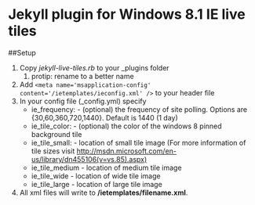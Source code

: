 Jekyll plugin for Windows 8.1 IE live tiles
===============

##Setup

1. Copy *jekyll-live-tiles.rb* to your _plugins folder
    1. protip: rename to a better name
2. Add `<meta name='msapplication-config' content='/ietemplates/ieconfig.xml' />` to your header file
3. In your config file (_config.yml) specify
	- ie_frequency:  - (optional) the frequency of site polling. Options are {30,60,360,720,1440}. Default is 1440 (1 day) 
	- ie_tile_color: - (optional) the color of the windows 8 pinned background tile
	- ie_tile_small: - location of small tile image (For more information of tile sizes visit http://msdn.microsoft.com/en-us/library/dn455106(v=vs.85).aspx)
	- ie_tile_medium - location of medium tile image
	- ie_tile_wide   - location of wide tile image
	- ie_tile_large  - location of large tile image
4. All xml files will write to __/ietemplates/filename.xml__.
